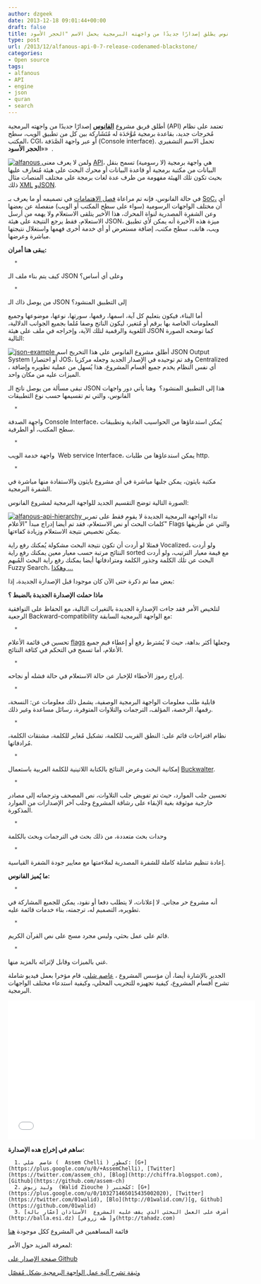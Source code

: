 ```yaml
---
author: dzgeek
date: 2013-12-18 09:01:44+00:00
draft: false
title: الفانوس يطلق إصدارًا جديدًا من واجهته البرمجية يحمل الاسم "الحجر الأسود"
type: post
url: /2013/12/alfanous-api-0-7-release-codenamed-blackstone/
categories:
- Open source
tags:
- alfanous
- API
- engine
- json
- quran
- search
---
```


أطلق فريق مشروع **[الفانوس](http://alfanous.org/ar/aya/)** إصدارًا جديدًا من واجهته البرمجية (API) تعتمد على نظام مُخرجات جديد، بقاعدة برمجية مُوَّحَدَة له مُتَشَاركة بين كل من تطبيق الويب، سطح المكتب، CGI، أو عبر واجهة الصَّدَفة (Console interface). تحمل الاسم التشفيري «**الحجر الأسود**»  .




[![alfanous](http://www.it-scoop.com/wp-content/uploads/2013/11/alfanous-300x270.jpg)
](http://www.it-scoop.com/wp-content/uploads/2013/11/alfanous.jpg)ولمن لا يعرف معنى [API](http://ar.wikipedia.org/wiki/%D9%88%D8%A7%D8%AC%D9%87%D8%A9_%D8%A8%D8%B1%D9%85%D8%AC%D8%A9_%D8%A7%D9%84%D8%AA%D8%B7%D8%A8%D9%8A%D9%82%D8%A7%D8%AA)، هي واجهة برمجية (لا رسومية) تسمح بنقل البيانات من مكتبة برمجية أو قاعدة البيانات أو محرك البحث على هيئة مُتعارف عليها بحيث تكون تلك الهيئة مفهومة من طرف عدة لغات برمجة على مختلف المنصات مثال ذلك [XML](http://ar.wikipedia.org/wiki/%D9%84%D8%BA%D8%A9_%D8%A7%D9%84%D8%AA%D8%B1%D9%85%D9%8A%D8%B2_%D8%A7%D9%84%D9%82%D8%A7%D8%A8%D9%84%D8%A9_%D9%84%D9%84%D8%A7%D9%85%D8%AA%D8%AF%D8%A7%D8%AF) و[JSON](http://ar.wikipedia.org/wiki/%D8%AC%D8%B3%D9%88%D9%86).




في حالة الفانوس، فإنه تم مراعاة [فصل الاهتمامات](http://ar.wikipedia.org/wiki/%D9%81%D8%B5%D9%84_%D8%A7%D9%84%D8%A7%D9%87%D8%AA%D9%85%D8%A7%D9%85%D8%A7%D8%AA) في تصميمه أو ما يعرف بـ [SoC،](http://en.wikipedia.org/wiki/Separation_of_concerns) أي أن مختلف الواجهات الرسومية (سواء على سطح المكتب أو الويب) منفصلة عن بعضها وعن الشفرة المصدرية لنواة المحرك، هذا الأخير يتلقى الاستعلام ولا يهمه من أرسل الاستعلام، فقط يرجع النتيجة على هيئة JSON، ميزة هذه الأخيرة أنه يمكن لأي تطبيق ويب، هاتف، سطح مكتب، إضافة مستعرض أو أي خدمة أخرى فهمها واستغلال نتيجتها مباشرة وعرضها.




**يبقى هنا أمران:**






	  * 


كيف يتم بناء ملف الـ JSON وعلى أي أساس؟



	  * 


من يوصل ذاك الـ JSON إلى التطبيق المنشود؟






أما البناء، فيكون بتعليم كل آية، اسمها، رقمها، سورتها، نوعها، موضوعها وجميع المعلومات الخاصة بها برقم أو مُتغير، ليكون الناتج وصفا مُلما بجميع الجوانب الدلالية، اللغوية والرقمية لتلك الآية، وإخراجه في ملف على هيئة JSON كما توضحه الصورة التالية:




[![json-example](http://www.it-scoop.com/wp-content/uploads/2013/12/json-example.jpg)
](http://www.it-scoop.com/wp-content/uploads/2013/12/json-example.jpg)أطلق مشروع الفانوس على هذا التخريج اسم JSON Output System أو اختصارا JOS، وقد تم توحيده في الإصدار الجديد وجعله مركزيا Centralized ، أي نفس النظام يخدم جميع أقسام المشروع، هذا يُسهل من عملية تطويره وإضافة الميزات عليه من مكان واحد.




تبقى مسألة من يوصل ناتج الـ JSON هذا إلى التطبيق المنشود؟  وهنا يأتي دور واجهات الفانوس، والتي تم تقسيمها حسب نوع التطبيقات






	  * 


واجهة الصدفة Console Interface، يُمكن استدعاؤها من الحواسيب العادية وتطبيقات سطح المكتب، أو الطرفية.



	  * 


واجهة خدمة الويب  Web service Interface، يمكن استدعاؤها من طلبات http.



	  * 


مكتبة بايثون، يمكن جلبها مباشرة في أي مشروع بايثون والاستفادة منها مباشرة في الشفرة البرمجية.






الصورة التالية توضح التقسيم الجديد للواجهة البرمجية لمشروع الفانوس:




[![alfanous-api-hierarchy](http://www.it-scoop.com/wp-content/uploads/2013/12/alfanous-api-hierarchy.jpg)
](http://www.it-scoop.com/wp-content/uploads/2013/12/alfanous-api-hierarchy.jpg)نداء الواجهة البرمجية الجديدة لا يقوم فقط على تمرير كلمات البحث أو نص الاستعلام، فقد تم أيضا إدراج مبدأ "الأعلام" Flags والتي عن طريقها يمكن تخصيص نتيجة الاستعلام وزيادة كفاءتها.




فمثلا لو أردت أن تكون نتيجة البحث مشكولة يُمكنك رفع راية Vocalized، ولو أردت النتائج مرتبة حسب معيار معين يمكنك رفع راية sorted مع قيمة معيار الترتيب، ولو أردت البحث عن تلك الكلمة وجذور الكلمة ومترادفاتها أيضا يمكنك رفع راية البحث المُبهم Fuzzy Search، [وهكذا …](https://github.com/Alfanous-team/alfanous/tree/master/src/alfanous#flags)




بعض مما تم ذكرة حتى الآن كان موجودا قبل الإصدارة الجديدة، إذا:




**ماذا حملت الإصدارة الجديدة بالضبط ؟**




لتلخيص الأمر فقد جاءت الإصدارة الجديدة بالتغيرات التالية، مع الحفاظ على التوافقية الرجعية Backward-compatibility مع الواجهة البرمجية السابقة:






	  * 


تحسين في قائمة الأعلام [flags](https://github.com/Alfanous-team/alfanous/tree/master/src/alfanous#flags) وجعلها أكثر بداهة، حيث لا يُشترط رفع أو إعطاء قيم جميع الأعلام، أما تسمح في التحكم في كثافة النتائج.



	  * 


إدراج رموز الأخطاء للإخبار عن حالة الاستعلام في حالة فشله أو نجاحه.



	  * 


قابلية طلب معلومات الواجهة البرمجية الوصفية، يشمل ذلك معلومات عن: النسخة، رقمها، الرخصة، المؤلف، الترجمات والتلاوات المتوفرة، رسائل مساعدة وغير ذلك.



	  * 


نظام اقتراحات قائم على: النطق القريب للكلمة، تشكيل مُغاير للكلمة، مشتقات الكلمة، مُرادفاتها.



	  * 


إمكانية البحث وعرض النتائج بالكتابة اللاتينية للكلمة العربية باستعمال [Buckwalter](http://en.wikipedia.org/wiki/Buckwalter_transliteration).



	  * 


تحسين جلب الموارد، حيث تم تفويض جلب التلاوات، نص المصحف وترجماته إلى مصادر خارجية موثوقة بغية الإبقاء على رشاقة المشروع وجلب آخر الإصدارات من الموارد المذكورة.



	  * 


وحدات بحث متعددة، من ذلك بحث في الترجمات وبحث بالكلمة



	  * 


إعادة تنظيم شاملة كاملة للشفرة المصدرية لملاءمتها مع معايير جودة الشفرة القياسية.






**ما يُميز الفانوس:**






	  * 


أنه مشروع حر مجاني. لا إعلانات، لا يتطلب دفعا أو نقود، يمكن للجميع المشاركة في تطويره، التصميم له، ترجمته، بناء خدمات قائمة عليه.



	  * 


قائم على عمل بحثي، وليس مجرد مسح على نص القرآن الكريم.



	  * 


غني بالميزات وقابل ﻹثرائه بالمزيد منها.






الجدير بالإشارة أيضا، أن مؤسس المشروع ، [عاصم شلي](http://chiffra.blogspot.com/)، قام مؤخرا بعمل فيديو شاملة تشرح أقسام المشروع، كيفية تجهيزه للتجريب المحلي، وكيفية استدعاء مختلف الواجهات البرمجية.




<iframe src="//www.youtube.com/embed/wY1Nc-mgQNY" allowfullscreen="" width="560" frameborder="0" height="315"></iframe>




**ساهم في إخراج هده الإصدارة:**






	  1. عاصم  شلي (  Assem Chelli ) كمطّور: [G+](https://plus.google.com/u/0/+AssemChelli), [Twitter](https://twitter.com/assem_ch), [Blog](http://chiffra.blogspot.com), [Github](https://github.com/assem-ch)
	  2. وليد زيوش  (Walid Ziouche ) كمُختبر: [G+](https://plus.google.com/u/0/103271465015435002020), [Twitter](https://twitter.com/01walid), [Blo](http://01walid.com/)[g, Github](https://github.com/01walid)
	  3. أشرف على العمل البحثي الذي يقف عليه المشروع  الأستاذان [عمّار بالة](http://balla.esi.dz) و[ طه زروقي](http://tahadz.com)



قائمة المساهمين في المشروع ككل موجودة [هنا](https://github.com/Alfanous-team/alfanous/blob/master/AUTHORS.rst)




لمعرفة المزيد حول الأمر:




[صفحة الإصدار على Github](https://github.com/Alfanous-team/alfanous/releases/tag/API_0.7.01)




[وثيقة تشرح آلية عمل الواجهة البرمجية بشكل مُفصّل](https://docs.google.com/file/d/0B4k3dJT6t3wPRHlFSWNhcDNRRGc/edit)
